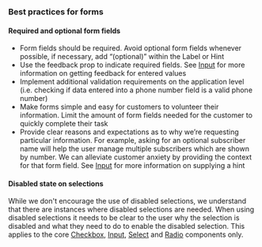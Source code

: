 ### Best practices for forms

#### <a name="form-required-and-optional"></a> Required and optional form fields

- Form fields should be required. Avoid optional form fields whenever possible, if necessary, add “(optional)” within the Label or Hint
- Use the feedback prop to indicate required fields. See [Input](#/Forms?id=input) for more information on getting feedback for entered values
- Implement additional validation requirements on the application level (i.e. checking if data entered into a phone number field is a valid phone number)
- Make forms simple and easy for customers to volunteer their information. Limit the amount of form fields needed for the customer to quickly complete their task
- Provide clear reasons and expectations as to why we’re requesting particular information. For example, asking for an optional subscriber name will help the user manage multiple subscribers which are shown by number. We can alleviate customer anxiety by providing the context for that form field. See [Input](#/Forms?id=input) for more information on supplying a hint

#### <a name="form-disabled-state"></a> Disabled state on selections

While we don't encourage the use of disabled selections, we understand that there are instances where disabled selections are needed. When using disabled selections it needs to be clear to the user why the selection is disabled and what they need to do to enable the disabled selection. This applies to the core [Checkbox](#/Forms?id=checkbox), [Input](#/Forms?id=input), [Select](#/Forms?id=select) and [Radio](#/Forms?id=radio) components only.
